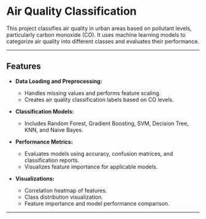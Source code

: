 # Air Quality Classification

This project classifies air quality in urban areas based on pollutant levels, particularly carbon monoxide (CO). It uses machine learning models to categorize air quality into different classes and evaluates their performance.

---

## **Features**

- **Data Loading and Preprocessing:**
  - Handles missing values and performs feature scaling.
  - Creates air quality classification labels based on CO levels.

- **Classification Models:**
  - Includes Random Forest, Gradient Boosting, SVM, Decision Tree, KNN, and Naive Bayes.

- **Performance Metrics:**
  - Evaluates models using accuracy, confusion matrices, and classification reports.
  - Visualizes feature importance for applicable models.

- **Visualizations:**
  - Correlation heatmap of features.
  - Class distribution visualization.
  - Feature importance and model performance comparison.

---



